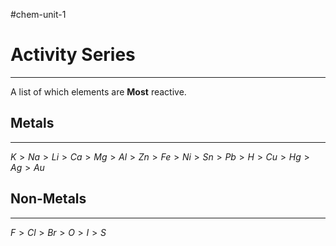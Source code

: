 #chem-unit-1 
# Activity Series
---
A list of which elements are **Most** reactive.

## Metals
---
$K>Na>Li>Ca>Mg>Al>Zn>Fe>Ni>Sn>Pb>H>Cu>Hg>Ag>Au$
## Non-Metals
---
$F>Cl>Br>O>I>S$